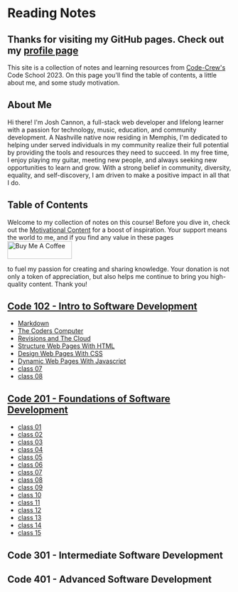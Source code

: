 # Reading Notes

## Thanks for visiting my GitHub pages. Check out my [profile page](https://github.com/jcannon04/)

This site is a collection of notes and learning resources from [Code-Crew's](https://www.code-crew.org/) Code School 2023. On this page you'll find the table of contents, a little about me, and some study motivation.

## About Me

Hi there! I'm Josh Cannon, a full-stack web developer and lifelong learner with a passion for technology, music, education, and community development. A Nashville native now residing in Memphis, I'm dedicated to helping under served individuals in my community realize their full potential by providing the tools and resources they need to succeed. In my free time, I enjoy playing my guitar, meeting new people, and always seeking new opportunities to learn and grow. With a strong belief in community, diversity, equality, and self-discovery, I am driven to make a positive impact in all that I do.

## Table of Contents

Welcome to my collection of notes on this course! Before you dive in, check out the [Motivational Content](./motivation.md) for a boost of inspiration. Your support means the world to me, and if you find any value in these pages <a href="https://www.buymeacoffee.com/cannontech" target="_blank"><img src="https://cdn.buymeacoffee.com/buttons/v2/default-yellow.png" alt="Buy Me A Coffee" style="height: 40px !important;width: 145px !important;" ></a> 

to fuel my passion for creating and sharing knowledge. Your donation is not only a token of appreciation, but also helps me continue to bring you high-quality content. Thank you!

## [Code 102 - Intro to Software Development](./102)

* [Markdown](./102/class01)
* [The Coders Computer](./102/class02)
* [Revisions and The Cloud](./102/class03)
* [Structure Web Pages With HTML](./102/class04)
* [Design Web Pages With CSS](./102/class05)
* [Dynamic Web Pages With Javascript](./102/class06)
* [class 07](./102/class07)
* [class 08](./102/class08)

## [Code 201 - Foundations of Software Development](./201)

* [class 01](./201/class01)
* [class 02](./201/class02)
* [class 03](./201/class03)
* [class 04](./201/class04)
* [class 05](./201/class05)
* [class 06](./201/class06)
* [class 07](./201/class07)
* [class 08](./201/class08)
* [class 09](./201/class09)
* [class 10](./201/class10)
* [class 11](./201/class11)
* [class 12](./201/class12)
* [class 13](./201/class13)
* [class 14](./201/class14)
* [class 15](./201/class15)

## Code 301 - Intermediate Software Development

## Code 401 - Advanced Software Development
